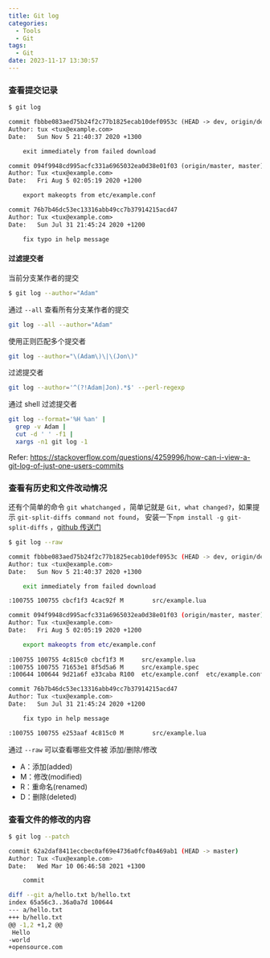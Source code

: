 ```yaml
---
title: Git log
categories:
  - Tools
  - Git
tags:
  - Git
date: 2023-11-17 13:30:57
---
```




### 查看提交记录

```txt
$ git log

commit fbbbe083aed75b24f2c77b1825ecab10def0953c (HEAD -> dev, origin/dev)
Author: tux <tux@example.com>
Date:   Sun Nov 5 21:40:37 2020 +1300

    exit immediately from failed download

commit 094f9948cd995acfc331a6965032ea0d38e01f03 (origin/master, master)
Author: Tux <tux@example.com>
Date:   Fri Aug 5 02:05:19 2020 +1200

    export makeopts from etc/example.conf

commit 76b7b46dc53ec13316abb49cc7b37914215acd47
Author: Tux <tux@example.com>
Date:   Sun Jul 31 21:45:24 2020 +1200

    fix typo in help message
```

#### 过滤提交者

当前分支某作者的提交

```sh
$ git log --author="Adam"
```

通过 `--all` 查看所有分支某作者的提交

```sh
git log --all --author="Adam"
```

使用正则匹配多个提交者

```sh
git log --author="\(Adam\)\|\(Jon\)"
```

过滤提交者

```sh
git log --author='^(?!Adam|Jon).*$' --perl-regexp
```

通过 shell 过滤提交者

```sh
git log --format='%H %an' | 
  grep -v Adam | 
  cut -d ' ' -f1 | 
  xargs -n1 git log -1
```

Refer: https://stackoverflow.com/questions/4259996/how-can-i-view-a-git-log-of-just-one-users-commits

### 查看有历史和文件改动情况

还有个简单的命令 `git whatchanged` ，简单记就是 `Git, what changed?`，如果提示 `git-split-diffs command not found`， 安装一下`npm install -g git-split-diffs` ，[github 传送门](https://github.com/banga/git-split-diffs)

```sh
$ git log --raw

commit fbbbe083aed75b24f2c77b1825ecab10def0953c (HEAD -> dev, origin/dev)
Author: tux <tux@example.com>
Date:   Sun Nov 5 21:40:37 2020 +1300

    exit immediately from failed download

:100755 100755 cbcf1f3 4cac92f M        src/example.lua

commit 094f9948cd995acfc331a6965032ea0d38e01f03 (origin/master, master)
Author: Tux <tux@example.com>
Date:   Fri Aug 5 02:05:19 2020 +1200

    export makeopts from etc/example.conf
    
:100755 100755 4c815c0 cbcf1f3 M     src/example.lua
:100755 100755 71653e1 8f5d5a6 M     src/example.spec
:100644 100644 9d21a6f e33caba R100  etc/example.conf  etc/example.conf-default

commit 76b7b46dc53ec13316abb49cc7b37914215acd47
Author: Tux <tux@example.com>
Date:   Sun Jul 31 21:45:24 2020 +1200

    fix typo in help message

:100755 100755 e253aaf 4c815c0 M        src/example.lua
```

通过 `--raw` 可以查看哪些文件被 添加/删除/修改

* A：添加(added)
* M：修改(modified)
* R：重命名(renamed)
* D：删除(deleted)

### 查看文件的修改的内容

```sh
$ git log --patch

commit 62a2daf8411eccbec0af69e4736a0fcf0a469ab1 (HEAD -> master)
Author: Tux <Tux@example.com>
Date:   Wed Mar 10 06:46:58 2021 +1300

    commit

diff --git a/hello.txt b/hello.txt
index 65a56c3..36a0a7d 100644
--- a/hello.txt
+++ b/hello.txt
@@ -1,2 +1,2 @@
 Hello
-world
+opensource.com
```

